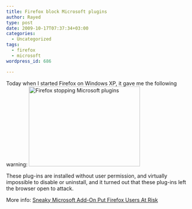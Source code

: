 ```yaml
---
title: Firefox block Microsoft plugins
author: Rayed
type: post
date: 2009-10-17T07:37:34+03:00
categories:
  - Uncategorized
tags:
  - firefox
  - microsoft
wordpress_id: 686

---
```

Today when I started Firefox on Windows XP, it gave me the following warning:
<a href="/static/uploads/2009/10/Clipboard01.png"><img src="/static/uploads/2009/10/Clipboard01-300x216.png" width="300" height="216" alt="Firefox stopping Microsoft plugins" title="Firefox stopping Microsoft plugins" class="alignnone size-medium wp-image-685" srcset="/static/uploads/2009/10/Clipboard01-300x216.png 300w, /static/uploads/2009/10/Clipboard01.png 502w" sizes="(max-width: 300px) 100vw, 300px" /></a>

These plug-ins are installed without user permission, and virtually impossible to disable or uninstall, and it turned out that these plug-ins left the browser open to attack.

More info:
<a href="http://it.slashdot.org/story/09/10/16/189243/Sneaky-Microsoft-Add-on-Put-Firefox-Users-At-Risk?from=rss">Sneaky Microsoft Add-On Put Firefox Users At Risk</a>

